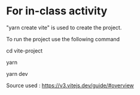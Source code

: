 # For in-class activity

"yarn create vite" is used to create the project.

To run the project use  the following command

 cd vite-project
 
  yarn
  
  yarn dev

Source used : https://v3.vitejs.dev/guide/#overview
